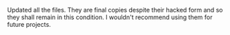 Updated all the files. They are final copies despite their hacked form and so they shall remain in this condition. I wouldn't recommend using them for future projects.